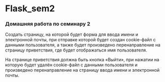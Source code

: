 # Flask_sem2
### Домашняя работа по семинару 2


Создать страницу, на которой будет форма для ввода имени и электронной почты, 
при отправке которой будет создан cookie-файл с данными пользователя, 
а также будет произведено перенаправление на страницу приветствия, где будет отображаться имя пользователя.

На странице приветствия должна быть кнопка «Выйти», при нажатии на которую будет удалён cookie-файл 
с данными пользователя и произведено перенаправление на страницу ввода имени и электронной почты.
